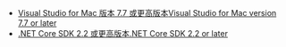 * [<span data-ttu-id="7d7e9-101">Visual Studio for Mac 版本 7.7 或更高版本</span><span class="sxs-lookup"><span data-stu-id="7d7e9-101">Visual Studio for Mac version 7.7 or later</span></span>](https://www.visualstudio.com/downloads/)
* [<span data-ttu-id="7d7e9-102">.NET Core SDK 2.2 或更高版本</span><span class="sxs-lookup"><span data-stu-id="7d7e9-102">.NET Core SDK 2.2 or later</span></span>](https://www.microsoft.com/net/download/all)